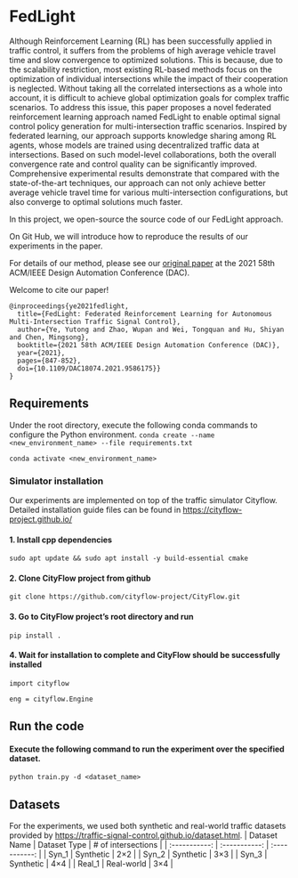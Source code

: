 # FedLight
Although Reinforcement Learning (RL) has been successfully applied in traffic control, it suffers from the problems of high average vehicle travel time and slow convergence to optimized solutions. This is because, due to the scalability restriction, most existing RL-based methods focus on the optimization of individual intersections while the impact of their cooperation is neglected. Without taking all the correlated intersections as a whole into account, it is difficult to achieve global optimization goals for complex traffic scenarios. To address this issue, this paper proposes a novel federated reinforcement learning approach named FedLight to enable optimal signal control policy generation for multi-intersection traffic scenarios. Inspired by federated learning, our approach supports knowledge sharing among RL agents, whose models are trained using decentralized traffic data at intersections. Based on such model-level collaborations, both the overall convergence rate and control quality can be significantly improved. Comprehensive experimental results demonstrate that compared with the state-of-the-art techniques, our approach can not only achieve better average vehicle travel time for various multi-intersection configurations, but also converge to optimal solutions much faster.

In this project, we open-source the source code of our FedLight approach. 

On Git Hub, we will introduce how to reproduce the results of our experiments in the paper.

For details of our method, please see our [original paper](https://ieeexplore.ieee.org/abstract/document/9586175) at the 2021 58th ACM/IEEE Design Automation Conference (DAC).

Welcome to cite our paper!

```
@inproceedings{ye2021fedlight,
  title={FedLight: Federated Reinforcement Learning for Autonomous Multi-Intersection Traffic Signal Control},
  author={Ye, Yutong and Zhao, Wupan and Wei, Tongquan and Hu, Shiyan and Chen, Mingsong},
  booktitle={2021 58th ACM/IEEE Design Automation Conference (DAC)},
  year={2021},
  pages={847-852},
  doi={10.1109/DAC18074.2021.9586175}}
}
```

## Requirements
Under the root directory, execute the following conda commands to configure the Python environment.
``conda create --name <new_environment_name> --file requirements.txt``

``conda activate <new_environment_name>``

### Simulator installation
Our experiments are implemented on top of the traffic simulator Cityflow. Detailed installation guide files can be found in https://cityflow-project.github.io/

#### 1. Install cpp dependencies
``sudo apt update && sudo apt install -y build-essential cmake``

#### 2. Clone CityFlow project from github
``git clone https://github.com/cityflow-project/CityFlow.git``

#### 3. Go to CityFlow project’s root directory and run
``pip install .``

#### 4. Wait for installation to complete and CityFlow should be successfully installed
``import cityflow``

``eng = cityflow.Engine``

## Run the code
#### Execute the following command to run the experiment over the specified dataset.
``python train.py -d <dataset_name>``

## Datasets
For the experiments, we used both synthetic and real-world traffic datasets provided by https://traffic-signal-control.github.io/dataset.html.
| Dataset Name | Dataset Type | # of intersections |
| :-----------: | :-----------: | :-----------: |
| Syn_1 | Synthetic | 2×2 |
| Syn_2 | Synthetic | 3×3 |
| Syn_3 | Synthetic | 4×4 |
| Real_1 | Real-world | 3×4 |

